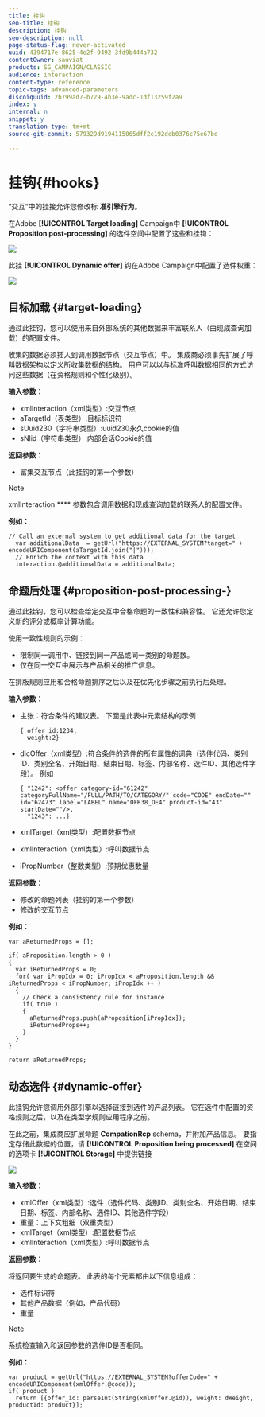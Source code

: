 ```yaml
---
title: 挂钩
seo-title: 挂钩
description: 挂钩
seo-description: null
page-status-flag: never-activated
uuid: 4394717e-8625-4e2f-9492-3fd9b444a732
contentOwner: sauviat
products: SG_CAMPAIGN/CLASSIC
audience: interaction
content-type: reference
topic-tags: advanced-parameters
discoiquuid: 2b799ad7-b729-4b3e-9adc-1df13259f2a9
index: y
internal: n
snippet: y
translation-type: tm+mt
source-git-commit: 579329d9194115065dff2c192deb0376c75e67bd

---
```



# 挂钩{#hooks}

“交互”中的挂接允许您修改标 **准引擎行为**。

在Adobe **[!UICONTROL Target loading]** Campaign中 **[!UICONTROL Proposition post-processing]** 的选件空间中配置了这些和挂钩：

![](assets/interaction_hooks_1.png)

此挂 **[!UICONTROL Dynamic offer]** 钩在Adobe Campaign中配置了选件权重：

![](assets/interaction_hooks_2.png)

## 目标加载 {#target-loading}

通过此挂钩，您可以使用来自外部系统的其他数据来丰富联系人（由现成查询加载）的配置文件。

收集的数据必须插入到调用数据节点（交互节点）中。 集成商必须事先扩展了呼叫数据架构以定义所收集数据的结构。 用户可以以与标准呼叫数据相同的方式访问这些数据（在资格规则和个性化级别）。

**输入参数：**

* xmlInteraction（xml类型）:交互节点
* aTargetId（表类型）:目标标识符
* sUuid230（字符串类型）:uuid230永久cookie的值
* sNlid（字符串类型）:内部会话Cookie的值

**返回参数：**

* 富集交互节点（此挂钩的第一个参数）

>[!NOTE]
>
>xmlInteraction **** 参数包含调用数据和现成查询加载的联系人的配置文件。

**例如：**

```
// Call an external system to get additional data for the target
  var additionalData  = getUrl("https://EXTERNAL_SYSTEM?target=" + encodeURIComponent(aTargetId.join("|")));
  // Enrich the context with this data
  interaction.@additionalData = additionalData;
```

## 命题后处理 {#proposition-post-processing-}

通过此挂钩，您可以检查给定交互中合格命题的一致性和兼容性。 它还允许您定义新的评分或概率计算功能。

使用一致性规则的示例：

* 限制同一调用中、链接到同一产品或同一类别的命题数。
* 仅在同一交互中展示与产品相关的推广信息。

在排版规则应用和合格命题排序之后以及在优先化步骤之前执行后处理。

**输入参数：**

* 主张：符合条件的建议表。 下面是此表中元素结构的示例

   ```
   { offer_id:1234,
     weight:2}
   ```

* dicOffer（xml类型）:符合条件的选件的所有属性的词典（选件代码、类别ID、类别全名、开始日期、结束日期、标签、内部名称、选件ID、其他选件字段）。 例如

   ```
   { "1242": <offer category-id="61242" categoryFullName="/FULL/PATH/TO/CATEGORY/" code="CODE" endDate="" id="62473" label="LABEL" name="OFR38_OE4" product-id="43" startDate=""/>,
     "1243": ...}
   ```

* xmlTarget（xml类型）:配置数据节点
* xmlInteraction（xml类型）:呼叫数据节点
* iPropNumber（整数类型）:预期优惠数量

**返回参数：**

* 修改的命题列表（挂钩的第一个参数）
* 修改的交互节点

**例如：**

```
var aReturnedProps = [];

if( aProposition.length > 0 )
{
  var iReturnedProps = 0;
  for( var iPropIdx = 0; iPropIdx < aProposition.length && iReturnedProps < iPropNumber; iPropIdx ++ )
  {
    // Check a consistency rule for instance
    if( true )
    {
      aReturnedProps.push(aProposition[iPropIdx]);
      iReturnedProps++;
    }
  }
}

return aReturnedProps;
```

## 动态选件 {#dynamic-offer}

此挂钩允许您调用外部引擎以选择链接到选件的产品列表。 它在选件中配置的资格规则之后，以及在类型学规则应用程序之前。

在此之前，集成商应扩展命题 **CompationRcp** schema，并附加产品信息。 要指定存储此数据的位置，请 **[!UICONTROL Proposition being processed]** 在空间的选项卡 **[!UICONTROL Storage]** 中提供链接

![](assets/interaction_hooks_3.png)

**输入参数：**

* xmlOffer（xml类型）:选件（选件代码、类别ID、类别全名、开始日期、结束日期、标签、内部名称、选件ID、其他选件字段）
* 重量：上下文粗细（双重类型）
* xmlTarget（xml类型）:配置数据节点
* xmlInteraction（xml类型）:呼叫数据节点

**返回参数：**

将返回要生成的命题表。 此表的每个元素都由以下信息组成：

* 选件标识符
* 其他产品数据（例如，产品代码）
* 重量

>[!NOTE]
>
>系统检查输入和返回参数的选件ID是否相同。

**例如：**

```
var product = getUrl("https://EXTERNAL_SYSTEM?offerCode=" + encodeURIComponent(xmlOffer.@code));
if( product )
  return [{offer_id: parseInt(String(xmlOffer.@id)), weight: dWeight, productId: product}];
```

